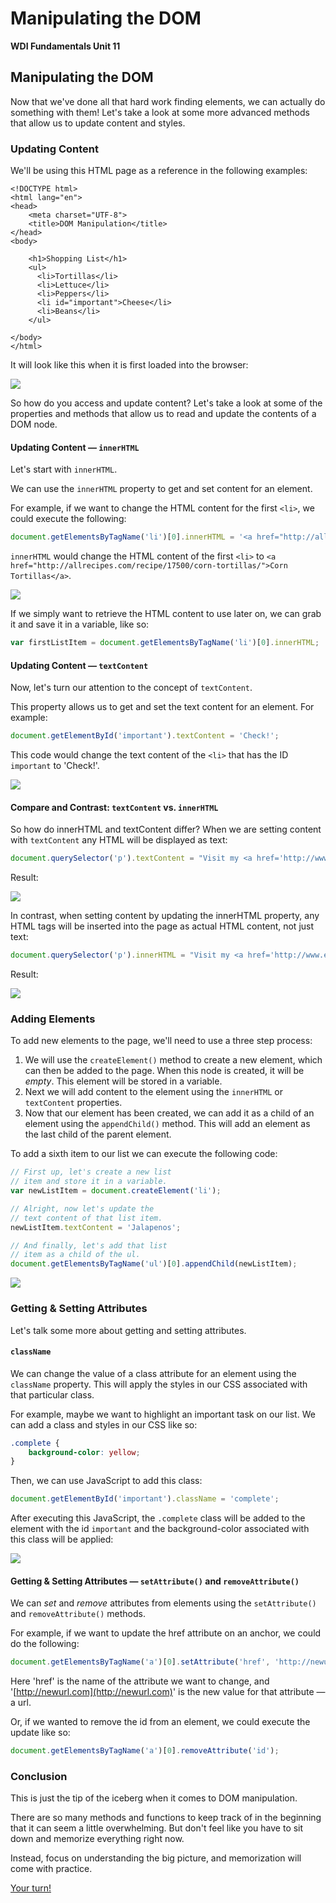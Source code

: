# Manipulating the DOM

**WDI Fundamentals Unit 11**

## Manipulating the DOM

Now that we've done all that hard work finding elements, we can actually do something with them! Let's take a look at some more advanced methods that allow us to update content and styles.

### Updating Content

We'll be using this HTML page as a reference in the following examples:

```markup
<!DOCTYPE html>
<html lang="en">
<head>
    <meta charset="UTF-8">
    <title>DOM Manipulation</title>
</head>
<body>

    <h1>Shopping List</h1>
    <ul>
      <li>Tortillas</li>
      <li>Lettuce</li>
      <li>Peppers</li>
      <li id="important">Cheese</li>
      <li>Beans</li>
    </ul>

</body>
</html>
```

It will look like this when it is first loaded into the browser:

![](../../.gitbook/assets/shopping-list-initial%20%281%29.png)

So how do you access and update content? Let's take a look at some of the properties and methods that allow us to read and update the contents of a DOM node.

#### Updating Content — `innerHTML`

Let's start with `innerHTML`.

We can use the `innerHTML` property to get and set content for an element.

For example, if we want to change the HTML content for the first `<li>`, we could execute the following:

```javascript
document.getElementsByTagName('li')[0].innerHTML = '<a href="http://allrecipes.com/recipe/17500/corn-tortillas/">Corn Tortillas</a>';
```

`innerHTML` would change the HTML content of the first `<li>` to `<a href="http://allrecipes.com/recipe/17500/corn-tortillas/">Corn Tortillas</a>`.

![](../../.gitbook/assets/inner-html%20%281%29.png)

If we simply want to retrieve the HTML content to use later on, we can grab it and save it in a variable, like so:

```javascript
var firstListItem = document.getElementsByTagName('li')[0].innerHTML;
```

#### Updating Content —  `textContent`

Now, let's turn our attention to the concept of `textContent`.

This property allows us to get and set the text content for an element. For example:

```javascript
document.getElementById('important').textContent = 'Check!';
```

This code would change the text content of the `<li>` that has the ID `important` to 'Check!'.

![](../../.gitbook/assets/text-content%20%281%29.png)

#### Compare and Contrast: `textContent` vs. `innerHTML`

So how do innerHTML and textContent differ? When we are setting content with `textContent` any HTML will be displayed as text:

```javascript
document.querySelector('p').textContent = "Visit my <a href='http://www.example.com'>Site</a>";
```

Result:

![](http://circuits-assets.generalassemb.ly/prod/asset/5149/textContent.png)

In contrast, when setting content by updating the innerHTML property, any HTML tags will be inserted into the page as actual HTML content, not just text:

```javascript
document.querySelector('p').innerHTML = "Visit my <a href='http://www.example.com'>Site</a>";
```

Result:

![](http://circuits-assets.generalassemb.ly/prod/asset/5150/innerHTML.png)

### Adding Elements

To add new elements to the page, we'll need to use a three step process:

1. We will use the `createElement()` method to create a new element, which can then be added to the page. When this node is created, it will be _empty_. This element will be stored in a variable.
2. Next we will add content to the element using the `innerHTML` or `textContent` properties.
3. Now that our element has been created, we can add it as a child of an element using the `appendChild()` method. This will add an element as the last child of the parent element.

To add a sixth item to our list we can execute the following code:

```javascript
// First up, let's create a new list
// item and store it in a variable.
var newListItem = document.createElement('li');

// Alright, now let's update the
// text content of that list item.
newListItem.textContent = 'Jalapenos';

// And finally, let's add that list
// item as a child of the ul.
document.getElementsByTagName('ul')[0].appendChild(newListItem);
```

![](../../.gitbook/assets/adding-elements%20%281%29.png)

### Getting & Setting Attributes

Let's talk some more about getting and setting attributes.

#### `className`

We can change the value of a class attribute for an element using the `className` property. This will apply the styles in our CSS associated with that particular class.

For example, maybe we want to highlight an important task on our list. We can add a class and styles in our CSS like so:

```css
.complete {
    background-color: yellow;
}
```

Then, we can use JavaScript to add this class:

```javascript
document.getElementById('important').className = 'complete';
```

After executing this JavaScript, the `.complete` class will be added to the element with the id `important` and the background-color associated with this class will be applied:

![](../../.gitbook/assets/class-name.png)

#### Getting & Setting Attributes — `setAttribute()` and `removeAttribute()`

We can _set_ and _remove_ attributes from elements using the `setAttribute()` and `removeAttribute()` methods.

For example, if we want to update the href attribute on an anchor, we could do the following:

```javascript
document.getElementsByTagName('a')[0].setAttribute('href', 'http://newurl.com');
```

Here 'href' is the name of the attribute we want to change, and '[http://newurl.com](http://newurl.com)' is the new value for that attribute — a url.

Or, if we wanted to remove the id from an element, we could execute the update like so:

```javascript
document.getElementsByTagName('a')[0].removeAttribute('id');
```

### Conclusion

This is just the tip of the iceberg when it comes to DOM manipulation.

There are so many methods and functions to keep track of in the beginning that it can seem a little overwhelming. But don't feel like you have to sit down and memorize everything right now.

Instead, focus on understanding the big picture, and memorization will come with practice.

[Your turn!](manipulating-the-dom-exercise.md)

